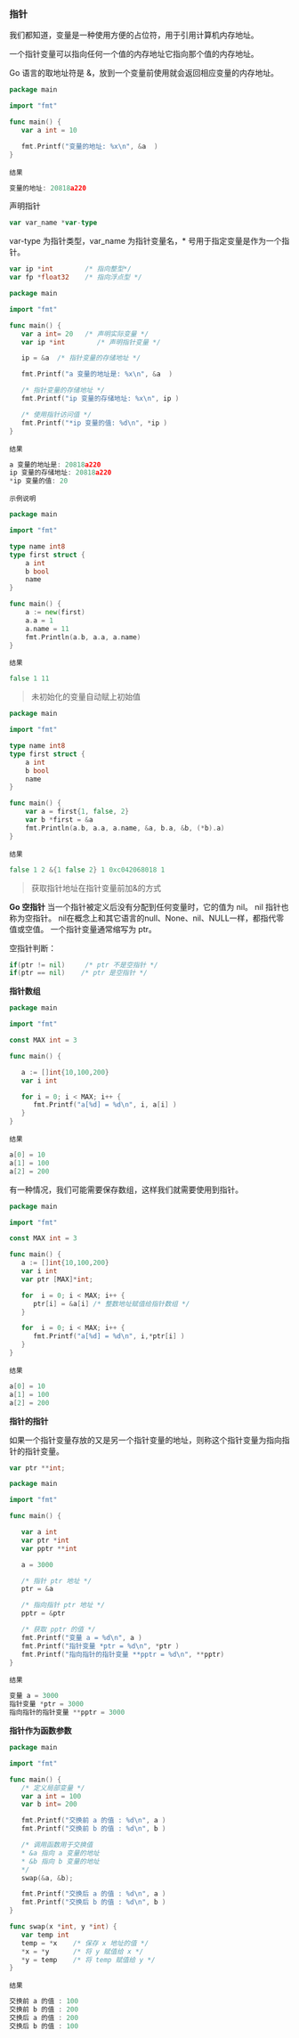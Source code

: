 ### 指针

我们都知道，变量是一种使用方便的占位符，用于引用计算机内存地址。

一个指针变量可以指向任何一个值的内存地址它指向那个值的内存地址。

Go 语言的取地址符是 &，放到一个变量前使用就会返回相应变量的内存地址。

```go
package main

import "fmt"

func main() {
   var a int = 10   

   fmt.Printf("变量的地址: %x\n", &a  )
}
```

`结果`

```go
变量的地址: 20818a220
```

声明指针

```go
var var_name *var-type
```

var-type 为指针类型，var_name 为指针变量名，* 号用于指定变量是作为一个指针。

```go
var ip *int        /* 指向整型*/
var fp *float32    /* 指向浮点型 */
```

```go
package main

import "fmt"

func main() {
   var a int= 20   /* 声明实际变量 */
   var ip *int        /* 声明指针变量 */

   ip = &a  /* 指针变量的存储地址 */

   fmt.Printf("a 变量的地址是: %x\n", &a  )

   /* 指针变量的存储地址 */
   fmt.Printf("ip 变量的存储地址: %x\n", ip )

   /* 使用指针访问值 */
   fmt.Printf("*ip 变量的值: %d\n", *ip )
}
```

`结果`

```go
a 变量的地址是: 20818a220
ip 变量的存储地址: 20818a220
*ip 变量的值: 20
```

`示例说明`

```go
package main

import "fmt"

type name int8
type first struct {
	a int
	b bool
	name
}

func main() {
	a := new(first)
	a.a = 1
	a.name = 11
	fmt.Println(a.b, a.a, a.name)
}
```

`结果`

```go
false 1 11
```

> 未初始化的变量自动赋上初始值

```go
package main

import "fmt"

type name int8
type first struct {
	a int
	b bool
	name
}

func main() {
	var a = first{1, false, 2}
	var b *first = &a
	fmt.Println(a.b, a.a, a.name, &a, b.a, &b, (*b).a)
}
```

`结果`

```go
false 1 2 &{1 false 2} 1 0xc042068018 1
```

> 获取指针地址在指针变量前加&的方式



**Go 空指针**
当一个指针被定义后没有分配到任何变量时，它的值为 nil。
nil 指针也称为空指针。
nil在概念上和其它语言的null、None、nil、NULL一样，都指代零值或空值。
一个指针变量通常缩写为 ptr。

空指针判断：

```go
if(ptr != nil)     /* ptr 不是空指针 */
if(ptr == nil)    /* ptr 是空指针 */
```

**指针数组**

```go
package main

import "fmt"

const MAX int = 3

func main() {

   a := []int{10,100,200}
   var i int

   for i = 0; i < MAX; i++ {
      fmt.Printf("a[%d] = %d\n", i, a[i] )
   }
}
```

`结果`

```go
a[0] = 10
a[1] = 100
a[2] = 200
```

有一种情况，我们可能需要保存数组，这样我们就需要使用到指针。

```go
package main

import "fmt"

const MAX int = 3

func main() {
   a := []int{10,100,200}
   var i int
   var ptr [MAX]*int;

   for  i = 0; i < MAX; i++ {
      ptr[i] = &a[i] /* 整数地址赋值给指针数组 */
   }

   for  i = 0; i < MAX; i++ {
      fmt.Printf("a[%d] = %d\n", i,*ptr[i] )
   }
}
```

`结果`

```go
a[0] = 10
a[1] = 100
a[2] = 200
```

**指针的指针**

如果一个指针变量存放的又是另一个指针变量的地址，则称这个指针变量为指向指针的指针变量。

```go
var ptr **int;
```

```go
package main

import "fmt"

func main() {

   var a int
   var ptr *int
   var pptr **int

   a = 3000

   /* 指针 ptr 地址 */
   ptr = &a

   /* 指向指针 ptr 地址 */
   pptr = &ptr

   /* 获取 pptr 的值 */
   fmt.Printf("变量 a = %d\n", a )
   fmt.Printf("指针变量 *ptr = %d\n", *ptr )
   fmt.Printf("指向指针的指针变量 **pptr = %d\n", **pptr)
}
```

`结果`

```go
变量 a = 3000
指针变量 *ptr = 3000
指向指针的指针变量 **pptr = 3000
```

**指针作为函数参数**

```go
package main

import "fmt"

func main() {
   /* 定义局部变量 */
   var a int = 100
   var b int= 200

   fmt.Printf("交换前 a 的值 : %d\n", a )
   fmt.Printf("交换前 b 的值 : %d\n", b )

   /* 调用函数用于交换值
   * &a 指向 a 变量的地址
   * &b 指向 b 变量的地址
   */
   swap(&a, &b);

   fmt.Printf("交换后 a 的值 : %d\n", a )
   fmt.Printf("交换后 b 的值 : %d\n", b )
}

func swap(x *int, y *int) {
   var temp int
   temp = *x    /* 保存 x 地址的值 */
   *x = *y      /* 将 y 赋值给 x */
   *y = temp    /* 将 temp 赋值给 y */
}
```

`结果`

```go
交换前 a 的值 : 100
交换前 b 的值 : 200
交换后 a 的值 : 200
交换后 b 的值 : 100
```

